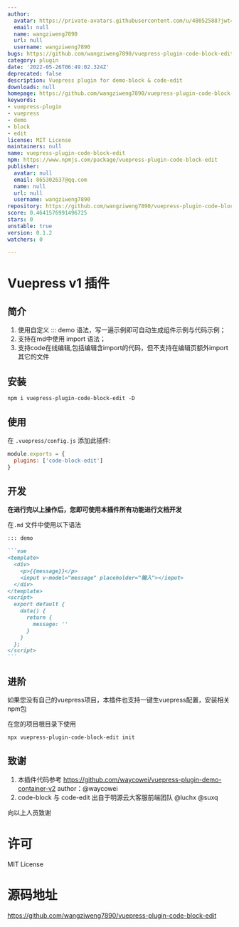 ```yaml
---
author:
  avatar: https://private-avatars.githubusercontent.com/u/48052588?jwt=eyJhbGciOiJIUzI1NiIsInR5cCI6IkpXVCJ9.eyJpc3MiOiJnaXRodWIuY29tIiwiYXVkIjoicmF3LmdpdGh1YnVzZXJjb250ZW50LmNvbSIsImtleSI6ImtleTEiLCJleHAiOjE3MzQ2NzIwMDAsIm5iZiI6MTczNDY3MDgwMCwicGF0aCI6Ii91LzQ4MDUyNTg4In0.tPL6NuKPFcnZ2TwGludgnD3W8KtCJ3HvNI-JcsWIZ-U&v=4
  email: null
  name: wangziweng7890
  url: null
  username: wangziweng7890
bugs: https://github.com/wangziweng7890/vuepress-plugin-code-block-edit/issues
category: plugin
date: '2022-05-26T06:49:02.324Z'
deprecated: false
description: Vuepress plugin for demo-block & code-edit
downloads: null
homepage: https://github.com/wangziweng7890/vuepress-plugin-code-block-edit#readme
keywords:
- vuepress-plugin
- vuepress
- demo
- block
- edit
license: MIT License
maintainers: null
name: vuepress-plugin-code-block-edit
npm: https://www.npmjs.com/package/vuepress-plugin-code-block-edit
publisher:
  avatar: null
  email: 865302637@qq.com
  name: null
  url: null
  username: wangziweng7890
repository: https://github.com/wangziweng7890/vuepress-plugin-code-block-edit
score: 0.4641576991496725
stars: 0
unstable: true
version: 0.1.2
watchers: 0

---
```


# Vuepress v1 插件

## 简介

1. 使用自定义 ::: demo 语法，写一遍示例即可自动生成组件示例与代码示例；
2. 支持在md中使用 import 语法；
3. 支持code在线编辑,包括编辑含import的代码，但不支持在编辑页额外import其它的文件

## 安装

```shell
npm i vuepress-plugin-code-block-edit -D
```

## 使用

在 `.vuepress/config.js`  添加此插件:

```js
module.exports = {
  plugins: ['code-block-edit']
}
```

## 开发

**在进行完以上操作后，您即可使用本插件所有功能进行文档开发**

在`.md` 文件中使用以下语法

~~~markdown
::: demo

```vue
<template>
  <div>
    <p>{{message}}</p>
    <input v-model="message" placeholder="输入"></input>
  </div>
</template>
<script>
  export default {
    data() {
      return {
        message: ''
      }
    }
  };
</script>
```

~~~

## 进阶

如果您没有自己的vuepress项目，本插件也支持一键生vuepress配置，安装相关npm包

在您的项目根目录下使用

```
npx vuepress-plugin-code-block-edit init
```

## 致谢

1. 本插件代码参考 https://github.com/waycowei/vuepress-plugin-demo-container-v2 
   author：@waycowei
2. code-block 与 code-edit 出自于明源云大客服前端团队 @luchx @suxq

向以上人员致谢



# 许可

MIT License

# 源码地址
https://github.com/wangziweng7890/vuepress-plugin-code-block-edit